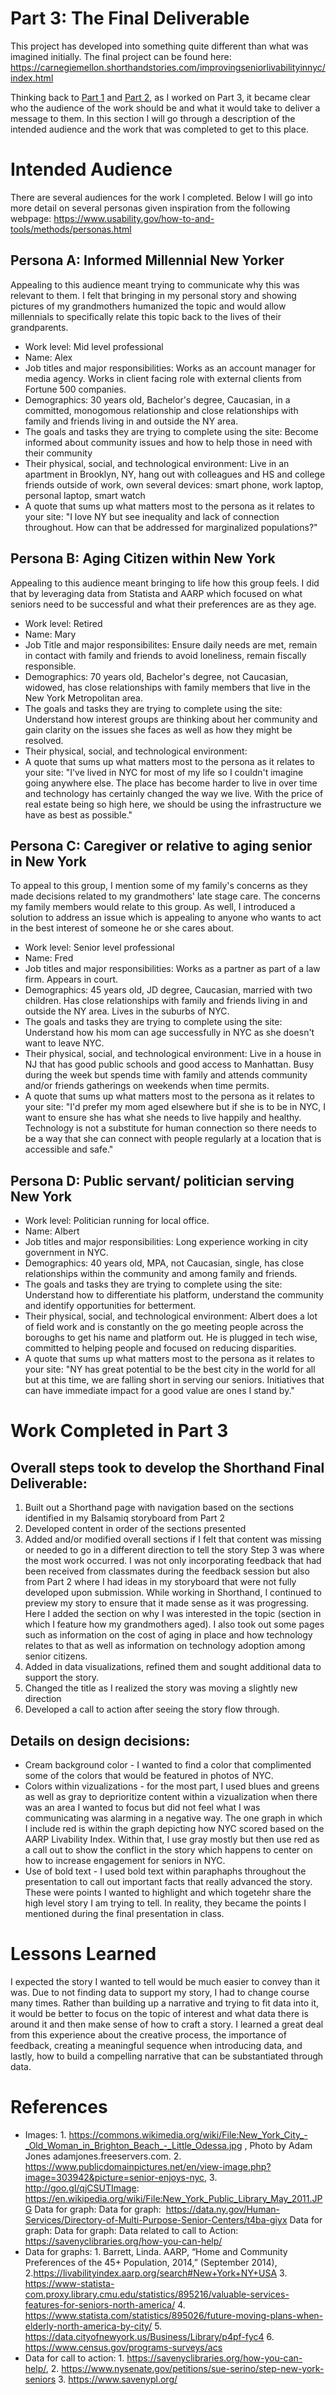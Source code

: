 # Part 3: The Final Deliverable

This project has developed into something quite different than what was imagined initially. The final project can be found here: https://carnegiemellon.shorthandstories.com/improvingseniorlivabilityinnyc/index.html 

Thinking back to [Part 1](/finalprojectdev.md) and [Part 2](/finalprojectpart2.md), as I worked on Part 3, it became clear who the audience of the work should be and what it would take to deliver a message to them. In this section I will go through a description of the intended audience and the work that was completed to get to this place. 

# Intended Audience 
There are several audiences for the work I completed. Below I will go into more detail on several personas given inspiration from the following webpage: https://www.usability.gov/how-to-and-tools/methods/personas.html

## Persona A: Informed Millennial New Yorker
Appealing to this audience meant trying to communicate why this was relevant to them. I felt that bringing in my personal story and showing pictures of my grandmothers humanized the topic and would allow millennials to specifically relate this topic back to the lives of their grandparents. 
  - Work level: Mid level professional
  - Name: Alex
  - Job titles and major responsibilities: Works as an account manager for media agency. Works in client facing role with external clients from Fortune 500 companies.
  - Demographics: 30 years old, Bachelor's degree, Caucasian, in a committed, monogomous relationship and close relationships with family and friends living in and outside the NY area. 
  - The goals and tasks they are trying to complete using the site: Become informed about community issues and how to help those in need with their community 
- Their physical, social, and technological environment: Live in an apartment in Brooklyn, NY, hang out with colleagues and HS and college friends outside of work, own several devices: smart phone, work laptop, personal laptop, smart watch
- A quote that sums up what matters most to the persona as it relates to your site: "I love NY but see inequality and lack of connection throughout. How can that be addressed for marginalized populations?"
  
## Persona B: Aging Citizen within New York
Appealing to this audience meant bringing to life how this group feels. I did that by leveraging data from Statista and AARP which focused on what seniors need to be successful and what their preferences are as they age. 
  - Work level: Retired
  - Name: Mary
  - Job Title and major responsibilites: Ensure daily needs are met, remain in contact with family and friends to avoid loneliness, remain fiscally responsible.
  - Demographics: 70 years old, Bachelor's degree, not Caucasian, widowed, has close relationships with family members that live in the New York Metropolitan area. 
  - The goals and tasks they are trying to complete using the site: Understand how interest groups are thinking about her community and gain clarity on the issues she faces as well as how they might be resolved. 
  - Their physical, social, and technological environment:
  - A quote that sums up what matters most to the persona as it relates to your site: "I've lived in NYC for most of my life so I couldn't imagine going anywhere else. The place has become harder to live in over time and technology has certainly changed the way we live. With the price of real estate being so high here, we should be using the infrastructure we have as best as possible."
## Persona C: Caregiver or relative to aging senior in New York
To appeal to this group, I mention some of my family's concerns as they made decisions related to my grandmothers' late stage care. The concerns my family members would relate to this group. As well, I introduced a solution to address an issue which is appealing to anyone who wants to act in the best interest of someone he or she cares about. 
   - Work level: Senior level professional
  - Name: Fred
  - Job titles and major responsibilities: Works as a partner as part of a law firm. Appears in court.
  - Demographics: 45 years old, JD degree, Caucasian, married with two children. Has close relationships with family and friends living in and outside the NY area. Lives in the suburbs of NYC.
  - The goals and tasks they are trying to complete using the site: Understand how his mom can age successfully in NYC as she doesn't want to leave NYC. 
- Their physical, social, and technological environment: Live in a house in NJ that has good public schools and good access to Manhattan.  Busy during the week but spends time with family and attends community and/or friends gatherings on weekends when time permits. 
- A quote that sums up what matters most to the persona as it relates to your site: "I'd prefer my mom aged elsewhere but if she is to be in NYC, I want to ensure she has what she needs to live happily and healthy. Technology is not a substitute for human connection so there needs to be a way that she can connect with people regularly at a location that is accessible and safe." 
## Persona D: Public servant/ politician serving New York 
  - Work level: Politician running for local office. 
 - Name: Albert
  - Job titles and major responsibilities: Long experience working in city government in NYC. 
  - Demographics: 40 years old, MPA, not Caucasian, single, has close relationships within the community and among family and friends. 
  - The goals and tasks they are trying to complete using the site: Understand how to differentiate his platform, understand the community and identify opportunities for betterment.
- Their physical, social, and technological environment:  Albert does a lot of field work and is constantly on the go meeting people across the boroughs to get his name and platform out. He is plugged in tech wise, committed to helping people and focused on reducing disparities. 
- A quote that sums up what matters most to the persona as it relates to your site: "NY has great potential to be the best city in the world for all but at this time, we are falling short in serving our seniors. Initiatives that can have immediate impact for a good value are ones I stand by."
# Work Completed in Part 3
## Overall steps took to develop the Shorthand Final Deliverable: 
1. Built out a Shorthand page with navigation based on the sections identified in my Balsamiq storyboard from Part 2
2. Developed content in order of the sections presented
3. Added and/or modified overall sections if I felt that content was missing or needed to go in a different direction to tell the story 
  Step 3 was where the most work occurred. I was not only incorporating feedback that had been received from classmates during the feedback session but also from Part 2 where I had ideas in my storyboard that were not fully developed upon submission. While working in Shorthand, I continued to preview my story to ensure that it made sense as it was progressing. Here I added the section on why I was interested in the topic (section in which I feature how my grandmothers aged). I also took out some pages such as information on the cost of aging in place and how technology relates to that as well as information on technology adoption among senior citizens. 
4. Added in data visualizations, refined them and sought additional data to support the story. 
5. Changed the title as I realized the story was moving a slightly new direction 
6. Developed a call to action after seeing the story flow through. 

## Details on design decisions: 
- Cream background color - I wanted to find a color that complimented some of the colors that would be featured in photos of NYC.
- Colors within vizualizations - for the most part, I used blues and greens as well as gray to deprioritize content within a vizualization when there was an area I wanted to focus but did not feel what I was communicating was alarming in a negative way. The one graph in which I include red is within the graph depicting how NYC scored based on the AARP Livability Index. Within that, I use gray mostly but then use red as a call out to show the conflict in the story which happens to center on how to increase engagement for seniors in NYC. 
- Use of bold text - I used bold text within paraphaphs throughout the presentation to call out important facts that really advanced the story. These were points I wanted to highlight and which togetehr share the high level story I am trying to tell. In reality, they became the points I mentioned during the final presentation in class. 
# Lessons Learned
I expected the story I wanted to tell would be much easier to convey than it was. Due to not finding data to support my story, I had to change course many times. Rather than building up a narrative and trying to fit data into it, it would be better to focus on the topic of interest and what data there is around it and then make sense of how to craft a story. I learned a great deal from this experience about the creative process, the importance of feedback, creating a meaningful sequence when introducing data, and lastly, how to build a  compelling narrative that can be substantiated through data. 
# References
- Images: 1. https://commons.wikimedia.org/wiki/File:New_York_City_-_Old_Woman_in_Brighton_Beach_-_Little_Odessa.jpg , Photo by Adam Jones adamjones.freeservers.com. 2. https://www.publicdomainpictures.net/en/view-image.php?image=303942&picture=senior-enjoys-nyc, 3. http://goo.gl/qjCSUTImage: https://en.wikipedia.org/wiki/File:New_York_Public_Library_May_2011.JPG  Data for graph: Data for graph:   https://data.ny.gov/Human-Services/Directory-of-Multi-Purpose-Senior-Centers/t4ba-giyx Data for graph: Data for graph:    Data related to call to Action: https://savenyclibraries.org/how-you-can-help/
- Data for graphs: 1. Barrett, Linda. AARP, “Home and Community Preferences of the 45+ Population, 2014,” (September 2014), 2.https://livabilityindex.aarp.org/search#New+York+NY+USA 3.  https://www-statista-com.proxy.library.cmu.edu/statistics/895216/valuable-services-features-for-seniors-north-america/ 4. https://www.statista.com/statistics/895026/future-moving-plans-when-elderly-north-america-by-city/ 5.  https://data.cityofnewyork.us/Business/Library/p4pf-fyc4 6. https://www.census.gov/programs-surveys/acs
- Data for call to action: 1. https://savenyclibraries.org/how-you-can-help/, 2. https://www.nysenate.gov/petitions/sue-serino/step-new-york-seniors 3. https://www.savenypl.org/
